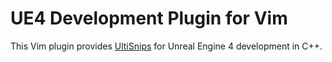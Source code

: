 # UE4 Development Plugin for Vim

This Vim plugin provides [UltiSnips](https://github.com/SirVer/ultisnips) for
Unreal Engine 4 development in C++.

